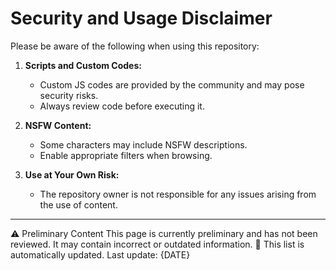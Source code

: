 # Security and Usage Disclaimer  

Please be aware of the following when using this repository:  

1. **Scripts and Custom Codes:**  
   - Custom JS codes are provided by the community and may pose security risks.  
   - Always review code before executing it.  

2. **NSFW Content:**  
   - Some characters may include NSFW descriptions.  
   - Enable appropriate filters when browsing.  

3. **Use at Your Own Risk:**  
   - The repository owner is not responsible for any issues arising from the use of content. 

---
⚠️ Preliminary Content
This page is currently preliminary and has not been reviewed. It may contain incorrect or outdated information.
🔄 This list is automatically updated. Last update: {DATE} 
